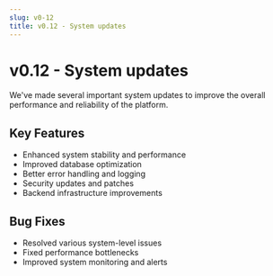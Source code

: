 ```yaml
---
slug: v0-12
title: v0.12 - System updates
---
```


# v0.12 - System updates

We've made several important system updates to improve the overall performance and reliability of the platform.

## Key Features

- Enhanced system stability and performance
- Improved database optimization
- Better error handling and logging
- Security updates and patches
- Backend infrastructure improvements

## Bug Fixes

- Resolved various system-level issues
- Fixed performance bottlenecks
- Improved system monitoring and alerts
